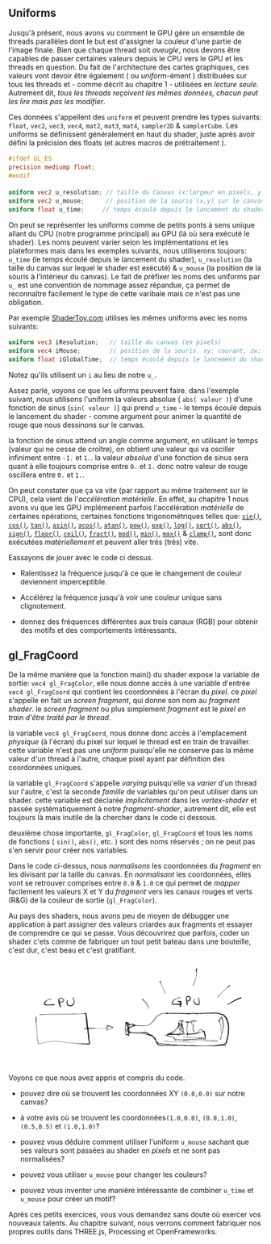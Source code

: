 ## Uniforms

Jusqu'à présent, nous avons vu comment le GPU gère un ensemble de threads parallèles dont le but est d'assigner la couleur d'une partie de l'image finale.
Bien que chaque thread soit *aveugle*, nous devons être capables de passer certaines valeurs depuis le CPU vers le GPU et les threads en question.
Du fait de l'architecture des cartes graphiques, ces valeurs vont devoir être également ( ou *uniform*-ément ) distribuées sur tous les threads et - comme décrit au chapitre 1 - utilisées en *lecture seule*.
Autrement dit, _tous les threads reçoivent les mêmes données, chacun peut les lire mais pas les modifier_.

Ces données s'appellent des ```uniform``` et peuvent prendre les types suivants: ```float```, ```vec2```, ```vec3```, ```vec4```, ```mat2```, ```mat3```, ```mat4```, ```sampler2D``` & ```samplerCube```.
Les uniforms se définissent généralement en haut du shader, juste après avoir défini la précision des floats (et autres macros de prétraitement ).

```glsl
#ifdef GL_ES
precision mediump float;
#endif

uniform vec2 u_resolution; // taille du Canvas (x:largeur en pixels, y:hauteur en pixels)
uniform vec2 u_mouse;      // position de la souris (x,y) sur le canvas en pixels
uniform float u_time;	  // temps écoulé depuis le lancement du shader
```

On peut se représenter les uniforms comme de petits ponts à sens unique allant du CPU (notre programme principal) au GPU (là où sera exécuté le shader).
Les noms peuvent varier selon les implémentations et les plateformes mais dans les exemples suivants, nous utiliserons toujours: ```u_time``` (le temps écoulé depuis le lancement du shader),
```u_resolution``` (la taille du canvas sur lequel le shader est exécuté) & ```u_mouse``` (la position de la souris à l'intérieur du canvas).
Le fait de préfixer les noms des uniforms par ```u_``` est une convention de nommage assez répandue, ça permet de reconnaître facilement le type de cette varibale mais ce n'est pas une obligation.

Par exemple [ShaderToy.com](https://www.shadertoy.com/) utilises les mêmes uniforms avec les noms suivants:

```glsl
uniform vec3 iResolution;   // taille du canvas (en pixels)
uniform vec4 iMouse;        // position de la souris. xy: courant, zw: au click
uniform float iGlobalTime;  // temps écoulé depuis le lancement du shader (en secondes)
```

Notez qu'ils utilisent un ```i``` au lieu de notre ```u_```.

Assez parlé, voyons ce que les uiforms peuvent faire.
dans l'exemple suivant, nous utilisons l'uniform la valeurs absolue ( ```abs( valeur )```) d'une fonction de sinus (```sin( valeur )```) qui prend ```u_time``` - le temps écoulé depuis le lancement du shader - comme argument pour animer la quantité de rouge que nous dessinons sur le canvas.

la fonction de sinus attend un angle comme argument, en utilisant le temps (valeur qui ne cesse de croître), on obtient une valeur qui va osciller infiniment entre ```-1.``` et ```1.```.
la valeur *absolue* d'une fonction de sinus sera quant à elle toujours comprise entre ```0.``` et ```1.``` donc notre valeur de rouge oscillera entre ```0.``` et ```1.```.

<div class="codeAndCanvas" data="time.frag"></div>

On peut constater que ça va vite (par rapport au même traitement sur le CPU), cela vient de l'*accélération matérielle*.
En effet, au chapitre 1 nous avons vu que les GPU implémenent parfois l'accélération *matérielle* de certaines opérations, certaines fonctions trigonométriques telles que:
[```sin()```](../glossary/?search=sin), [```cos()```](../glossary/?search=cos), [```tan()```](../glossary/?search=tan), [```asin()```](../glossary/?search=asin), [```acos()```](../glossary/?search=acos), [```atan()```](../glossary/?search=atan), [```pow()```](../glossary/?search=pow), [```exp()```](../glossary/?search=exp), [```log()```](../glossary/?search=log), [```sqrt()```](../glossary/?search=sqrt), [```abs()```](../glossary/?search=abs), [```sign()```](../glossary/?search=sign), [```floor()```](../glossary/?search=floor), [```ceil()```](../glossary/?search=ceil), [```fract()```](../glossary/?search=fract), [```mod()```](../glossary/?search=mod), [```min()```](../glossary/?search=min), [```max()```](../glossary/?search=max) & [```clamp()```](../glossary/?search=clamp),
sont donc exécutées _matériellement_ et peuvent aller très (très) vite.

Eassayons de jouer avec le code ci dessus.

* Ralentissez la fréquence jusqu'à ce que le changement de couleur deviennent imperceptible.

* Accélérez la fréquence jusqu'à voir une couleur unique sans clignotement.

* donnez des fréquences différentes aux trois canaux (RGB) pour obtenir des motifs et des comportements intéressants.

## gl_FragCoord

De la même manière que la fonction main() du shader expose la variable de sortie: ```vec4 gl_FragColor```, elle nous donne accès à une variable d'entrée ```vec4 gl_FragCoord```
qui contient les coordonnées à l'écran du *pixel*.
ce *pixel* s'appelle en fait un *screen fragment*, qui donne son nom au *fragment shader*.
le *screen fragment* ou plus simplement *fragment* est le _pixel en train d'être traité par le thread_.

la variable ```vec4 gl_FragCoord```, nous donne donc accès à l'emplacement _physique_ (à l'écran) du pixel sur lequel le thread est en train de travailler.
cette variable n'est pas une *uniform* puisqu'elle ne conserve pas la même valeur d'un thread à l'autre, chaque pixel ayant par définition des coordonnées uniques.

la variable ```gl_FragCoord``` s'appelle *varying* puisqu'elle va *varier* d'un thread sur l'autre, c'est la seconde _famille_ de variables qu'on peut utiliser dans un shader.
cette variable est déclarée *implicitement* dans les _vertex-shader_ et passée systématiquement à notre *fragment-shader*, autrement dit, elle est toujours là mais inutile de la chercher dans le code ci dessous.

deuxième chose importante, ```gl_FragColor```, ```gl_FragCoord``` et tous les noms de fonctions ( ```sin()```, ```abs()```, etc. ) sont des noms réservés ; on ne peut pas s'en servir pour créer nos variables.

<div class="codeAndCanvas" data="space.frag"></div>

Dans le code ci-dessus, nous *normalisons* les coordonnées du *fragment* en les divisant par la taille du canvas.
En *normalisant* les coordonnées, elles vont se retrouver comprises entre ```0.0``` & ```1.0``` ce qui permet de *mapper* facilement les valeurs X et Y du *fragment* vers les canaux rouges et verts (R&G) de la couleur de sortie (```gl_FragColor```).

Au pays des shaders, nous avons peu de moyen de débugger une application à part assigner des valeurs criardes aux fragments et essayer de comprendre ce qui se passe.
Vous découvrirez que parfois, coder un shader c'ets comme de fabriquer un tout petit bateau dans une bouteille, c'est dur, c'est beau et c'est gratifiant.

![](08.png)

Voyons ce que nous avez appris et compris du code.

* pouvez dire où se trouvent les coordonnées XY ```(0.0,0.0)``` sur notre canvas?

* à votre avis où se trouvent les coordonnées```(1.0,0.0)```, ```(0.0,1.0)```, ```(0.5,0.5)``` et ```(1.0,1.0)```?

* pouvez vous déduire comment utiliser l'uniform ```u_mouse``` sachant que ses valeurs sont passées au shader en _pixels_ et ne sont pas normalisées?

* pouvez vous utiliser ```u_mouse``` pour changer les couleurs?

* pouvez vous inventer une manière intéressante de combiner ```u_time``` et ```u_mouse``` pour créer un motif?

Après ces petits exercices, vous vous demandez sans doute où exercer vos nouveaux talents.
Au chapitre suivant, nous verrons comment fabriquer nos propres outils dans THREE.js, Processing et OpenFrameworks.